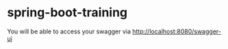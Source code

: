 # spring-boot-training

You will be able to access your swagger via 
[http://localhost:8080/swagger-ui](http://localhost:8080/swagger-ui)

